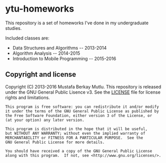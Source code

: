 # ytu-homeworks
This repository is a set of homeworks I've done in my undergraduate studies. 

Included classes are:
  - Data Structures and Algorithms -- 2013-2014
  - Algorithm Analysis -- 2014-2015
  - Introduction to Mobile Programming -- 2015-2016

## Copyright and license
Copyright (C) 2013-2016 Mustafa Berkay Mutlu. This repository is released under the GNU General Public Lisence v3. See the [LICENSE](LICENSE.md) file for license rights and limitations.

    This program is free software: you can redistribute it and/or modify
    it under the terms of the GNU General Public License as published by
    the Free Software Foundation, either version 3 of the License, or
    (at your option) any later version.

    This program is distributed in the hope that it will be useful,
    but WITHOUT ANY WARRANTY; without even the implied warranty of
    MERCHANTABILITY or FITNESS FOR A PARTICULAR PURPOSE.  See the
    GNU General Public License for more details.

    You should have received a copy of the GNU General Public License
    along with this program.  If not, see <http://www.gnu.org/licenses/>.
